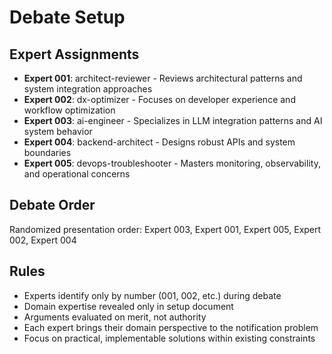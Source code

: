 # Debate Setup

## Expert Assignments

- **Expert 001**: architect-reviewer - Reviews architectural patterns and system integration approaches
- **Expert 002**: dx-optimizer - Focuses on developer experience and workflow optimization  
- **Expert 003**: ai-engineer - Specializes in LLM integration patterns and AI system behavior
- **Expert 004**: backend-architect - Designs robust APIs and system boundaries
- **Expert 005**: devops-troubleshooter - Masters monitoring, observability, and operational concerns

## Debate Order

Randomized presentation order: Expert 003, Expert 001, Expert 005, Expert 002, Expert 004

## Rules

- Experts identify only by number (001, 002, etc.) during debate
- Domain expertise revealed only in setup document
- Arguments evaluated on merit, not authority
- Each expert brings their domain perspective to the notification problem
- Focus on practical, implementable solutions within existing constraints
